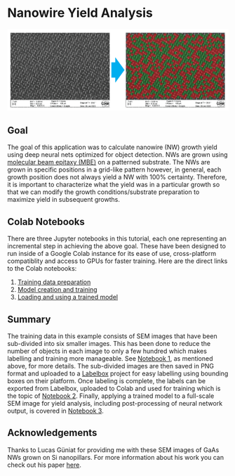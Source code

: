 # Nanowire Yield Analysis
![NW Yield Summary](../readme_imgs/nw_yield_general.png "NW Yield Summary")

## Goal
The goal of this application was to calculate nanowire (NW) growth yield using deep neural nets optimized for object detection. NWs are grown using [molecular beam epitaxy (MBE)](https://en.wikipedia.org/wiki/Molecular-beam_epitaxy) on a patterned substrate. The NWs are grown in specific positions in a grid-like pattern however, in general, each growth position does not always yield a NW with 100% certainty. Therefore, it is important to characterize what the yield was in a particular growth so that we can modify the growth conditions/substrate preparation to maximize yield in subsequent growths.

## Colab Notebooks
There are three Jupyter notebooks in this tutorial, each one representing an incremental step in achieving the above goal. These have been designed to run inside of a Google Colab instance for its ease of use, cross-platform compatiblity and access to GPUs for faster training. Here are the direct links to the Colab notebooks:
1. [Training data preparation](https://colab.research.google.com/github/Martin09/DeepSEM/blob/master/nanowire_yield/1_nw_yield_image_prep.ipynb)
2. [Model creation and training](https://colab.research.google.com/github/Martin09/DeepSEM/blob/master/nanowire_yield/2_nw_yield_training.ipynb)
3. [Loading and using a trained model](https://colab.research.google.com/github/Martin09/DeepSEM/blob/master/nanowire_yield/3_nw_yield_yield_analysis.ipynb)

## Summary
The training data in this example consists of SEM images that have been sub-divided into six smaller images. This has been done to reduce the number of objects in each image to only a few hundred which makes labelling and training more manageable. See [Notebook 1](https://colab.research.google.com/github/Martin09/DeepSEM/blob/master/nanowire_yield/1_nw_yield_image_prep.ipynb), as mentioned above, for more details. The sub-divided images are then saved in PNG format and uploaded to a [Labelbox](https://labelbox.com) project for easy labelling using bounding boxes on their platform. Once labeling is complete, the labels can be exported from Labelbox, uploaded to Colab and used for training which is the topic of [Notebook 2](https://colab.research.google.com/github/Martin09/DeepSEM/blob/master/nanowire_yield/2_nw_yield_training.ipynb). Finally, applying a trained model to a full-scale SEM image for yield analysis, including post-processing of neural network output, is covered in [Notebook 3](https://colab.research.google.com/github/Martin09/DeepSEM/blob/master/nanowire_yield/3_nw_yield_yield_analysis.ipynb).

## Acknowledgements
Thanks to Lucas Güniat for providing me with these SEM images of GaAs NWs grown on Si nanopillars. For more information about his work you can check out his paper [here](https://pubs.acs.org/doi/abs/10.1021/acsnano.9b01546).
